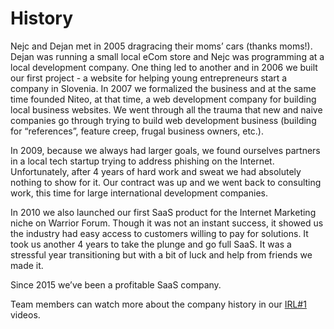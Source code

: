 # History

Nejc and Dejan met in 2005 dragracing their moms’ cars (thanks moms!). Dejan was running a small local eCom store and Nejc was programming at a local development company. One thing led to another and in 2006 we built our first project - a website for helping young entrepreneurs start a company in Slovenia. In 2007 we formalized the business and at the same time founded Niteo, at that time, a web development company for building local business websites. We went through all the trauma that new and naive companies go through trying to build web development business (building for “references”, feature creep, frugal business owners, etc.).

In 2009, because we always had larger goals, we found ourselves partners in a local tech startup trying to address phishing on the Internet. Unfortunately, after 4 years of hard work and sweat we had absolutely nothing to show for it. Our contract was up and we went back to consulting work, this time for large international development companies.

In 2010 we also launched our first SaaS product for the Internet Marketing niche on Warrior Forum. Though it was not an instant success, it showed us the industry had easy access to customers willing to pay for solutions. It took us another 4 years to take the plunge and go full SaaS. It was a stressful year transitioning but with a bit of luck and help from friends we made it.

Since 2015 we’ve been a profitable SaaS company.

Team members can watch more about the company history in our [IRL#1](https://intra.niteo.co/operations/irl-1) videos.
